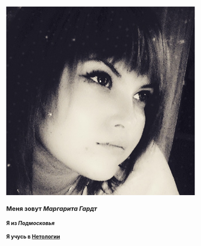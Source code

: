 ![avatar](IMG_20200126_232811_298.jpg)

### Меня зовут ***Маргарита Гардт***
#### Я из *Подмосковья*
#### Я учусь в [Нетологии](https://netology.ru)
